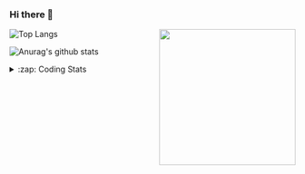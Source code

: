 ### Hi there 👋

<!--
**tao8687/tao8687** is a ✨ _special_ ✨ repository because its `README.md` (this file) appears on your GitHub profile.

Here are some ideas to get you started:

- 🔭 I’m currently working on ...
- 🌱 I’m currently learning ...
- 👯 I’m looking to collaborate on ...
- 🤔 I’m looking for help with ...
- 💬 Ask me about ...
- 📫 How to reach me: ...
- 😄 Pronouns: ...
- ⚡ Fun fact: ...
-->

<img align='right' src="https://media.giphy.com/media/M9gbBd9nbDrOTu1Mqx/giphy.gif" width="240">

  
![Top Langs](https://github-readme-stats.vercel.app/api/top-langs/?username=tao8687&layout=compact&title_color=23238E&text_color=A67D3D)

![Anurag's github stats](https://github-readme-stats.vercel.app/api?username=tao8687&show_icons=true&&text_color=A67D3D&title_color=23238E&show_icons=false&count_private=true&hide=stars)

<details>
  <summary>:zap: Coding Stats</summary>
  <br>
    
<!--START_SECTION:waka-->

```txt
From: 30 May 2024 - To: 06 June 2024

C++                2 hrs 27 mins   ███████░░░░░░░░░░░░░░░░░░   28.65 %
Other              1 hr 51 mins    █████▒░░░░░░░░░░░░░░░░░░░   21.68 %
YAML               1 hr 30 mins    ████▒░░░░░░░░░░░░░░░░░░░░   17.56 %
CMake              1 hr 18 mins    ███▓░░░░░░░░░░░░░░░░░░░░░   15.20 %
C                  1 hr 17 mins    ███▓░░░░░░░░░░░░░░░░░░░░░   14.96 %
```

<!--END_SECTION:waka-->
</details>
